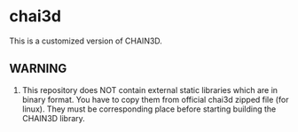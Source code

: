 chai3d
======

This is a customized version of CHAIN3D.

## WARNING
1. This repository does NOT contain external static libraries which are in binary format. You have to copy them from official chai3d zipped file (for linux). They must be corresponding place before starting building the CHAIN3D library.
